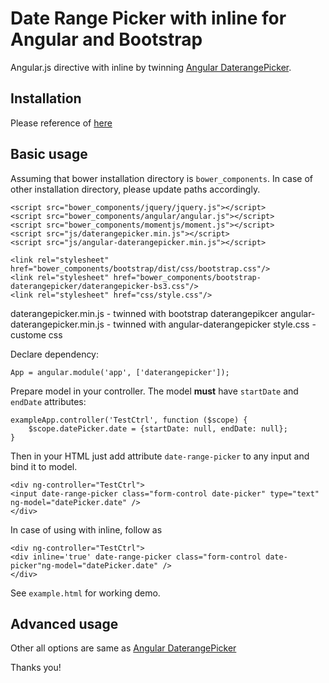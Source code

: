 # Date Range Picker with inline for Angular and Bootstrap

Angular.js directive with inline by twinning [Angular DaterangePicker](https://github.com/fragaria/angular-daterangepicker).

## Installation

Please reference of [here](https://github.com/fragaria/angular-daterangepicker)

## Basic usage
Assuming that bower installation directory is `bower_components`. In case of other installation directory, please update paths accordingly.

```
<script src="bower_components/jquery/jquery.js"></script>
<script src="bower_components/angular/angular.js"></script>
<script src="bower_components/momentjs/moment.js"></script>
<script src="js/daterangepicker.min.js"></script>
<script src="js/angular-daterangepicker.min.js"></script>

<link rel="stylesheet" href="bower_components/bootstrap/dist/css/bootstrap.css"/>
<link rel="stylesheet" href="bower_components/bootstrap-daterangepicker/daterangepicker-bs3.css"/>
<link rel="stylesheet" href="css/style.css"/>
```
daterangepicker.min.js - twinned with bootstrap daterangepikcer
angular-daterangepicker.min.js - twinned with angular-daterangepicker
style.css  - custome css

Declare dependency:

```
App = angular.module('app', ['daterangepicker']);
```

Prepare model in your controller. The model **must** have `startDate` and `endDate` attributes:

```
exampleApp.controller('TestCtrl', function ($scope) {
	$scope.datePicker.date = {startDate: null, endDate: null};
}
```


Then in your HTML just add attribute `date-range-picker` to any input and bind it to model.

```
<div ng-controller="TestCtrl">
<input date-range-picker class="form-control date-picker" type="text" ng-model="datePicker.date" />
</div>
```

In case of using with inline, follow as

```
<div ng-controller="TestCtrl">
<div inline='true' date-range-picker class="form-control date-picker"ng-model="datePicker.date" />
</div>
```

See `example.html` for working demo.

## Advanced usage
 Other all options are same as [Angular DaterangePicker](https://github.com/fragaria/angular-daterangepicker)

Thanks you!
